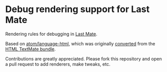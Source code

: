# Debug rendering support for Last Mate

Rendering rules for debugging in [Last Mate](https://github.com/jonruttan/last-mate).

Based on [atom/language-html](https://github.com/atom/language-html), which was originally [converted](http://atom.io/docs/latest/converting-a-text-mate-bundle)
from the [HTML TextMate bundle](https://github.com/textmate/html.tmbundle).

Contributions are greatly appreciated. Please fork this repository and open a
pull request to add renderers, make tweaks, etc.
